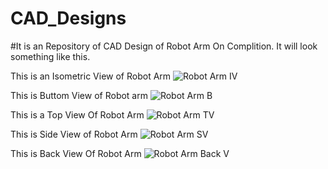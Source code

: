 # CAD_Designs
#It is an Repository of CAD Design of Robot Arm On Complition. It will look something like this.  

This is an Isometric View of Robot Arm
![Robot Arm IV](https://github.com/shivam361v/CAD_Designs/assets/123078985/ff712977-83e5-43dc-95b8-c98c6d110d1c)

This is Buttom View of Robot arm
![Robot Arm B](https://github.com/shivam361v/CAD_Designs/assets/123078985/afea0481-17cb-4280-aa4d-8631ab5fbdfb)

This is a Top View Of Robot Arm
![Robot Arm TV](https://github.com/shivam361v/CAD_Designs/assets/123078985/28e3fd8e-469b-48e0-8103-351f6d39509d)

This is Side View of Robot Arm
![Robot Arm SV](https://github.com/shivam361v/CAD_Designs/assets/123078985/9911b625-6d68-4923-a580-da2bf3f679b1)

This is Back View Of Robot Arm
![Robot Arm Back V](https://github.com/shivam361v/CAD_Designs/assets/123078985/714b609a-f160-49b8-ae99-b7a4101985d8)
